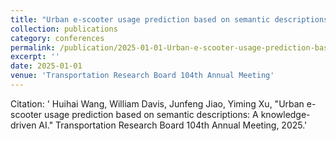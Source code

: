 ```yaml
---
title: "Urban e-scooter usage prediction based on semantic descriptions: A knowledge-driven AI"
collection: publications
category: conferences
permalink: /publication/2025-01-01-Urban-e-scooter-usage-prediction-based-on-semantic-descriptions-A-knowledge-driven-AI
excerpt: ''
date: 2025-01-01
venue: 'Transportation Research Board 104th Annual Meeting'
---
```

Citation: ' Huihai Wang,  William Davis,  Junfeng Jiao,  Yiming Xu, &quot;Urban e-scooter usage prediction based on semantic descriptions: A knowledge-driven AI.&quot; Transportation Research Board 104th Annual Meeting, 2025.'
